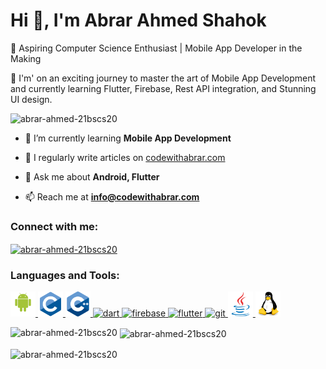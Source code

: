 # Hi 👋, I'm Abrar Ahmed Shahok

🚀 Aspiring Computer Science Enthusiast | Mobile App Developer in the Making

🚀 I'm' on an exciting journey to master the art of Mobile App Development and currently learning Flutter, Firebase, Rest API integration, and Stunning UI design. 

<p align="left"> <img src="https://komarev.com/ghpvc/?username=abrar-ahmed-21bscs20&label=Profile%20views&color=0e75b6&style=flat" alt="abrar-ahmed-21bscs20" /> </p>

- 🌱 I’m currently learning **Mobile App Development**

- 📝 I regularly write articles on [codewithabrar.com](codewithabrar.com)

- 💬 Ask me about **Android, Flutter**

- 📫 Reach me at **info@codewithabrar.com**

<h3 align="left">Connect with me:</h3>
<p align="left">
<a href="https://linkedin.com/in/abrar-ahmed-21bscs20" target="blank"><img align="center" src="https://raw.githubusercontent.com/rahuldkjain/github-profile-readme-generator/master/src/images/icons/Social/linked-in-alt.svg" alt="abrar-ahmed-21bscs20" height="30" width="40" /></a>
</p>
<h3 align="left">Languages and Tools:</h3>
<p align="left"> <a href="https://developer.android.com" target="_blank" rel="noreferrer"> <img src="https://raw.githubusercontent.com/devicons/devicon/master/icons/android/android-original-wordmark.svg" alt="android" width="40" height="40"/> </a> <a href="https://www.cprogramming.com/" target="_blank" rel="noreferrer"> <img src="https://raw.githubusercontent.com/devicons/devicon/master/icons/c/c-original.svg" alt="c" width="40" height="40"/> </a> <a href="https://www.w3schools.com/cpp/" target="_blank" rel="noreferrer"> <img src="https://raw.githubusercontent.com/devicons/devicon/master/icons/cplusplus/cplusplus-original.svg" alt="cplusplus" width="40" height="40"/> </a> <a href="https://dart.dev" target="_blank" rel="noreferrer"> <img src="https://www.vectorlogo.zone/logos/dartlang/dartlang-icon.svg" alt="dart" width="40" height="40"/> </a> <a href="https://firebase.google.com/" target="_blank" rel="noreferrer"> <img src="https://www.vectorlogo.zone/logos/firebase/firebase-icon.svg" alt="firebase" width="40" height="40"/> </a> <a href="https://flutter.dev" target="_blank" rel="noreferrer"> <img src="https://www.vectorlogo.zone/logos/flutterio/flutterio-icon.svg" alt="flutter" width="40" height="40"/> </a> <a href="https://git-scm.com/" target="_blank" rel="noreferrer"> <img src="https://www.vectorlogo.zone/logos/git-scm/git-scm-icon.svg" alt="git" width="40" height="40"/> </a> <a href="https://www.java.com" target="_blank" rel="noreferrer"> <img src="https://raw.githubusercontent.com/devicons/devicon/master/icons/java/java-original.svg" alt="java" width="40" height="40"/> </a> <a href="https://www.linux.org/" target="_blank" rel="noreferrer"> <img src="https://raw.githubusercontent.com/devicons/devicon/master/icons/linux/linux-original.svg" alt="linux" width="40" height="40"/> </a> </p>

<p><img align="left" src="https://github-readme-stats.vercel.app/api/top-langs?username=abrar-ahmed-21bscs20&show_icons=true&locale=en&layout=compact&theme=dark" alt="abrar-ahmed-21bscs20" /></p>

<p>&nbsp;<img align="center" src="https://github-readme-stats.vercel.app/api?username=abrar-ahmed-21bscs20&show_icons=true&locale=en&theme=dark" alt="abrar-ahmed-21bscs20" /></p>

<p><img align="center" src="https://github-readme-streak-stats.herokuapp.com/?user=abrar-ahmed-21bscs20&theme=dark" alt="abrar-ahmed-21bscs20" /></p>

